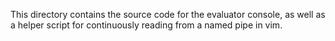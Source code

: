 This directory contains the source code for the evaluator console, as well as
a helper script for continuously reading from a named pipe in vim.
